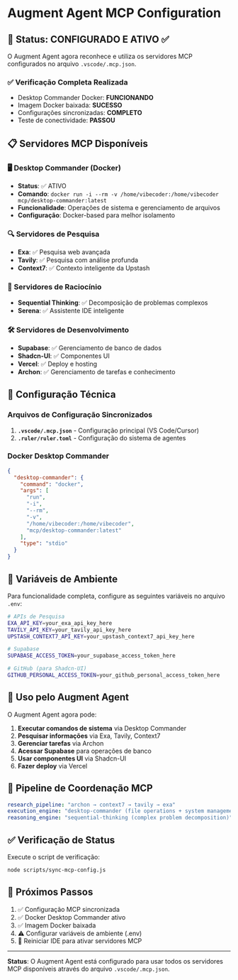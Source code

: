 # Augment Agent MCP Configuration

## 🚀 Status: CONFIGURADO E ATIVO ✅

O Augment Agent agora reconhece e utiliza os servidores MCP configurados no arquivo `.vscode/.mcp.json`.

### ✅ Verificação Completa Realizada
- Desktop Commander Docker: **FUNCIONANDO**
- Imagem Docker baixada: **SUCESSO**
- Configurações sincronizadas: **COMPLETO**
- Teste de conectividade: **PASSOU**

## 📋 Servidores MCP Disponíveis

### 🖥️ Desktop Commander (Docker)
- **Status**: ✅ ATIVO
- **Comando**: `docker run -i --rm -v /home/vibecoder:/home/vibecoder mcp/desktop-commander:latest`
- **Funcionalidade**: Operações de sistema e gerenciamento de arquivos
- **Configuração**: Docker-based para melhor isolamento

### 🔍 Servidores de Pesquisa
- **Exa**: ✅ Pesquisa web avançada
- **Tavily**: ✅ Pesquisa com análise profunda
- **Context7**: ✅ Contexto inteligente da Upstash

### 🧠 Servidores de Raciocínio
- **Sequential Thinking**: ✅ Decomposição de problemas complexos
- **Serena**: ✅ Assistente IDE inteligente

### 🛠️ Servidores de Desenvolvimento
- **Supabase**: ✅ Gerenciamento de banco de dados
- **Shadcn-UI**: ✅ Componentes UI
- **Vercel**: ✅ Deploy e hosting
- **Archon**: ✅ Gerenciamento de tarefas e conhecimento

## 🔧 Configuração Técnica

### Arquivos de Configuração Sincronizados
1. **`.vscode/.mcp.json`** - Configuração principal (VS Code/Cursor)
2. **`.ruler/ruler.toml`** - Configuração do sistema de agentes

### Docker Desktop Commander
```json
{
  "desktop-commander": {
    "command": "docker",
    "args": [
      "run",
      "-i",
      "--rm",
      "-v",
      "/home/vibecoder:/home/vibecoder",
      "mcp/desktop-commander:latest"
    ],
    "type": "stdio"
  }
}
```

## 🔐 Variáveis de Ambiente

Para funcionalidade completa, configure as seguintes variáveis no arquivo `.env`:

```bash
# APIs de Pesquisa
EXA_API_KEY=your_exa_api_key_here
TAVILY_API_KEY=your_tavily_api_key_here
UPSTASH_CONTEXT7_API_KEY=your_upstash_context7_api_key_here

# Supabase
SUPABASE_ACCESS_TOKEN=your_supabase_access_token_here

# GitHub (para Shadcn-UI)
GITHUB_PERSONAL_ACCESS_TOKEN=your_github_personal_access_token_here
```

## 🎯 Uso pelo Augment Agent

O Augment Agent agora pode:

1. **Executar comandos de sistema** via Desktop Commander
2. **Pesquisar informações** via Exa, Tavily, Context7
3. **Gerenciar tarefas** via Archon
4. **Acessar Supabase** para operações de banco
5. **Usar componentes UI** via Shadcn-UI
6. **Fazer deploy** via Vercel

## 🔄 Pipeline de Coordenação MCP

```yaml
research_pipeline: "archon → context7 → tavily → exa"
execution_engine: "desktop-commander (file operations + system management)"
reasoning_engine: "sequential-thinking (complex problem decomposition)"
```

## ✅ Verificação de Status

Execute o script de verificação:
```bash
node scripts/sync-mcp-config.js
```

## 🚀 Próximos Passos

1. ✅ Configuração MCP sincronizada
2. ✅ Docker Desktop Commander ativo
3. ✅ Imagem Docker baixada
4. ⚠️ Configurar variáveis de ambiente (.env)
5. 🔄 Reiniciar IDE para ativar servidores MCP

---

**Status**: O Augment Agent está configurado para usar todos os servidores MCP disponíveis através do arquivo `.vscode/.mcp.json`.
